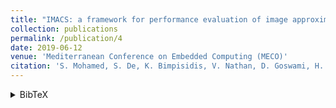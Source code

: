 ```yaml
---
title: "IMACS: a framework for performance evaluation of image approximation in a closed-loop system"
collection: publications
permalink: /publication/4
date: 2019-06-12
venue: 'Mediterranean Conference on Embedded Computing (MECO)'
citation: 'S. Mohamed, S. De, K. Bimpisidis, V. Nathan, D. Goswami, H. Corporaal, T. Basten, &quot;IMACS: a framework for performance evaluation of image approximation in a closed-loop system,&quot; <i>in 8th Mediterranean Conference on Embedded Computing (MECO)</i>, 2019. <a href="https://pure.tue.nl/ws/portalfiles/portal/131905081/IMACS.pdf">[pdf]</a> <a href="https://sajid-mohamed.github.io/files/IMACS_.pptx">[slides]</a> <a href="https://sajid-mohamed.github.io/tools/imacs/">[details]</a>'
---
```

<details><summary>BibTeX</summary>
<p>
@INPROCEEDINGS{mohamed2019imacs,<br/>
author={S. {Mohamed} and S. {De} and K. {Bimpisidis} and V. {Nathan} and D. {Goswami} and H. {Corporaal} and T. {Basten}}, <br/>
booktitle={8th Mediterranean Conference on Embedded Computing (MECO)}, <br/>
title={{IMACS: A Framework for Performance Evaluation of Image Approximation in a Closed-loop System}}, <br/>
year={2019}, <br/>
pages={1-4}<br/>
}
</p>
</details>


